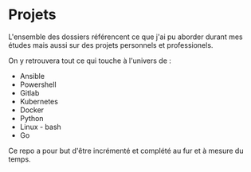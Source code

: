 # Projets
L'ensemble des dossiers référencent ce que j'ai pu aborder durant mes études mais aussi sur des projets personnels et professionels.

On y retrouvera tout ce qui touche à l'univers de : 

- Ansible
- Powershell
- Gitlab
- Kubernetes
- Docker
- Python
- Linux - bash
- Go

Ce repo a pour but d'être incrémenté et complété au fur et à mesure du temps.

